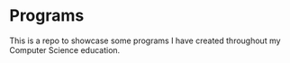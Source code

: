 # Programs
This is a repo to showcase some programs I have created throughout my Computer Science education.
